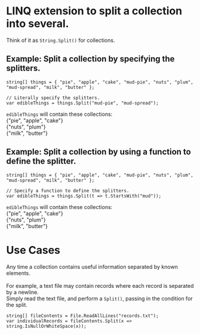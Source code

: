 # LINQ extension to split a collection into several.
Think of it as `String.Split()` for collections.<br />

Example: Split a collection by specifying the splitters.
--------
```
string[] things = { "pie", "apple", "cake", "mud-pie", "nuts", "plum", "mud-spread", "milk", "butter" };

// Literally specify the splitters.
var edibleThings = things.Split("mud-pie", "mud-spread");
```
`edibleThings` will contain these collections: <br />
   {"pie", "apple", "cake"}<br />
   {"nuts", "plum"}<br />
   {"milk", "butter"}<br />


Example: Split a collection by using a function to define the splitter.
--------
```
string[] things = { "pie", "apple", "cake", "mud-pie", "nuts", "plum", "mud-spread", "milk", "butter" };

// Specify a function to define the splitters.
var edibleThings = things.Split(t => t.StartsWith("mud"));
```
`edibleThings` will contain these collections: <br />
   {"pie", "apple", "cake"}<br />
   {"nuts", "plum"}<br />
   {"milk", "butter"}
   
# Use Cases
Any time a collection contains useful information separated by known elements.<br /><br />
For example, a text file may contain records where each record is separated by a newline. <br />
Simply read the text file, and perform a `Split()`, passing in the condition for the split.

```
string[] fileContents = File.ReadAllLines("records.txt");
var individualRecords = fileContents.Split(x => string.IsNullOrWhiteSpace(x));
```
